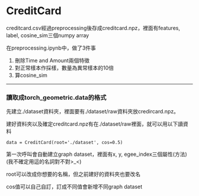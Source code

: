 # CreditCard
creditcard.csv經過preprocessing後存成creditcard.npz，裡面有features, label, cosine_sim三個numpy array

在preprocessing.ipynb中，做了3件事

1. 刪除Time and Amount兩個特徵
2. 對正常樣本作採樣，數量為異常樣本的10倍
3. 算cosine_sim

---
### 讀取成torch_geometric.data的格式

先建立./dataset資料夾，裡面要有./dataset/raw資料夾放credircard.npz。

建好資料夾以及確定creditcard.npz有在./dataset/raw裡面，就可以用以下讀資料
```
data = CreditCard(root='./dataset', cos=0.5)
```

第一次呼叫會自動建立graph dataset，裡面有x, y, egee_index三個屬性(方法)(我不確定用這的名詞對不對>_<)

root可以改成你想要的名稱，但之前建好的資料夾也要改名

cos值可以自己自訂，訂成不同值會新增不同graph dataset

